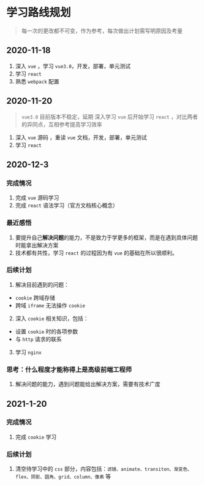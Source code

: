 # 学习路线规划
> 每一次的更改都不可变，作为参考，每次做出计划需写明原因及考量

## 2020-11-18
1. 深入 `vue` ，学习 `vue3.0`，开发，部署，单元测试
2. 学习 `react`
3. 熟悉 `webpack` 配置

## 2020-11-20
> `vue3.0` 目前版本不稳定，延期
> 深入学习 `vue` 后开始学习 `react` ，对比两者的异同点，互相参考提高学习效率
1. 深入 `vue` 源码 ，重读 `vue` 文档，开发，部署，单元测试
2. 学习 `react`

## 2020-12-3
### 完成情况
1. 完成 `vue` 源码学习
2. 完成 `react` 语法学习（官方文档核心概念）
### 最近感悟
1. 要提升自己**解决问题**的能力，不是致力于学更多的框架，而是在遇到具体问题时能拿出解决方案
2. 技术都有共性，学习 `react` 的过程因为有 `vue` 的基础在所以很顺利。
### 后续计划
1. 解决目前遇到的问题：
  - `cookie` 跨域存储
  - 跨域 `iframe` 无法操作 `cookie`
2. 深入 `cookie` 相关知识，包括：
  - 设置 `cookie` 时的各项参数
  - 与 `http` 请求的联系
3. 学习 `nginx` 
### 思考：什么程度才能称得上是高级前端工程师
1. 解决问题的能力，遇到问题能给出解决方案，需要有技术广度

## 2021-1-20
### 完成情况
1. 完成 `cookie` 学习
### 后续计划
1. 清空待学习中的 `css` 部分，内容包括：`滤镜、animate、transiton、渐变色、flex、阴影、圆角、grid、column、像素` 等
